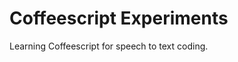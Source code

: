 Coffeescript Experiments
========================

Learning Coffeescript for speech to text coding.
